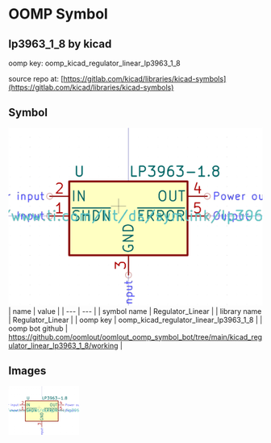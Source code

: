 # OOMP Symbol  
## lp3963_1_8  by kicad  
  
oomp key: oomp_kicad_regulator_linear_lp3963_1_8  
  
source repo at: [https://gitlab.com/kicad/libraries/kicad-symbols](https://gitlab.com/kicad/libraries/kicad-symbols)  
## Symbol  
  
[![working.png](working_600.png)](working.png)  
| name | value | 
| --- | --- | 
| symbol name | Regulator_Linear | 
| library name | Regulator_Linear | 
| oomp key | oomp_kicad_regulator_linear_lp3963_1_8 | 
| oomp bot github | https://github.com/oomlout/oomlout_oomp_symbol_bot/tree/main/kicad_regulator_linear_lp3963_1_8/working | 
## Images  
  
[![working.png](working_140.png)](working.png)  
